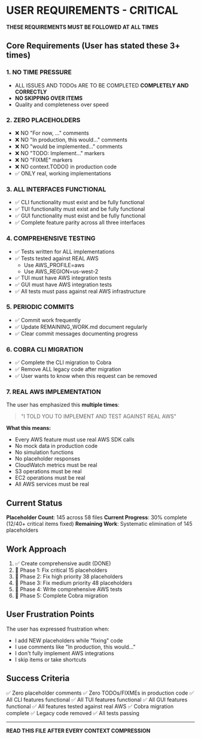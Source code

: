 # USER REQUIREMENTS - CRITICAL

**THESE REQUIREMENTS MUST BE FOLLOWED AT ALL TIMES**

## Core Requirements (User has stated these 3+ times)

### 1. NO TIME PRESSURE
- ALL ISSUES AND TODOs ARE TO BE COMPLETED **COMPLETELY AND CORRECTLY**
- **NO SKIPPING OVER ITEMS**
- Quality and completeness over speed

### 2. ZERO PLACEHOLDERS
- ❌ NO "For now, ..." comments
- ❌ NO "In production, this would..." comments
- ❌ NO "would be implemented..." comments
- ❌ NO "TODO: Implement..." markers
- ❌ NO "FIXME" markers
- ❌ NO context.TODO() in production code
- ✅ ONLY real, working implementations

### 3. ALL INTERFACES FUNCTIONAL
- ✅ CLI functionality must exist and be fully functional
- ✅ TUI functionality must exist and be fully functional
- ✅ GUI functionality must exist and be fully functional
- ✅ Complete feature parity across all three interfaces

### 4. COMPREHENSIVE TESTING
- ✅ Tests written for ALL implementations
- ✅ Tests tested against REAL AWS
  - Use AWS_PROFILE=aws
  - Use AWS_REGION=us-west-2
- ✅ TUI must have AWS integration tests
- ✅ GUI must have AWS integration tests
- ✅ All tests must pass against real AWS infrastructure

### 5. PERIODIC COMMITS
- ✅ Commit work frequently
- ✅ Update REMAINING_WORK.md document regularly
- ✅ Clear commit messages documenting progress

### 6. COBRA CLI MIGRATION
- ✅ Complete the CLI migration to Cobra
- ✅ Remove ALL legacy code after migration
- ✅ User wants to know when this request can be removed

### 7. REAL AWS IMPLEMENTATION
The user has emphasized this **multiple times**:
> "I TOLD YOU TO IMPLEMENT AND TEST AGAINST REAL AWS"

**What this means:**
- Every AWS feature must use real AWS SDK calls
- No mock data in production code
- No simulation functions
- No placeholder responses
- CloudWatch metrics must be real
- S3 operations must be real
- EC2 operations must be real
- All AWS services must be real

## Current Status

**Placeholder Count**: 145 across 58 files
**Current Progress**: 30% complete (12/40+ critical items fixed)
**Remaining Work**: Systematic elimination of 145 placeholders

## Work Approach

1. ✅ Create comprehensive audit (DONE)
2. 🔄 Phase 1: Fix critical 15 placeholders
3. 🔄 Phase 2: Fix high priority 38 placeholders
4. 🔄 Phase 3: Fix medium priority 48 placeholders
5. 🔄 Phase 4: Write comprehensive AWS tests
6. 🔄 Phase 5: Complete Cobra migration

## User Frustration Points

The user has expressed frustration when:
- I add NEW placeholders while "fixing" code
- I use comments like "In production, this would..."
- I don't fully implement AWS integrations
- I skip items or take shortcuts

## Success Criteria

✅ Zero placeholder comments
✅ Zero TODOs/FIXMEs in production code
✅ All CLI features functional
✅ All TUI features functional
✅ All GUI features functional
✅ All features tested against real AWS
✅ Cobra migration complete
✅ Legacy code removed
✅ All tests passing

---

**READ THIS FILE AFTER EVERY CONTEXT COMPRESSION**
